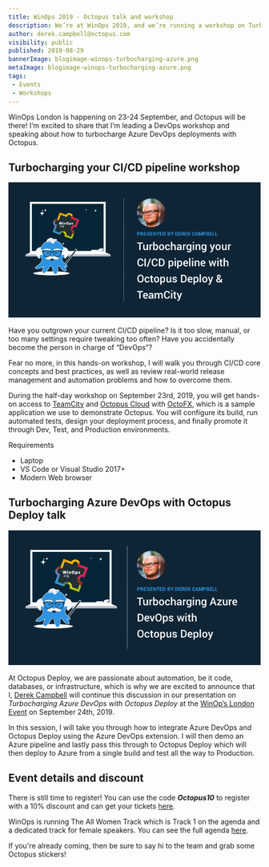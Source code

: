 ```yaml
---
title: WinOps 2019 - Octopus talk and workshop
description: We’re at WinOps 2019, and we’re running a workshop on Turbocharging your CI/CD pipeline and a talk on Turbocharging Azure DevOps with Octopus Deploy. 
author: derek.campbell@octopus.com
visibility: public
published: 2019-08-29
bannerImage: blogimage-winops-turbocharging-azure.png
metaImage: blogimage-winops-turbocharging-azure.png
tags:
 - Events
 - Workshops
---
```


WinOps London is happening on 23-24 September, and Octopus will be there! I’m excited to share that I’m leading a DevOps workshop and speaking about how to turbocharge Azure DevOps deployments with Octopus.

## Turbocharging your CI/CD pipeline workshop

![Derek Campbell running a half-day workshop at WinOps London 2019 details](blogimage-winops-turbocharging-cicd.png)

Have you outgrown your current CI/CD pipeline? Is it too slow, manual, or too many settings require tweaking too often? Have you accidentally become the person in charge of “DevOps”?

Fear no more, in this hands-on workshop, I will walk you through CI/CD core concepts and best practices, as well as review real-world release management and automation problems and how to overcome them.

During the half-day workshop on September 23rd, 2019, you will get hands-on access to [TeamCity](https://www.jetbrains.com/teamcity/) and [Octopus Cloud](https://octopus.com/docs/octopus-cloud) with [OctoFX](https://github.com/OctopusSamples/OctoFX), which is a sample application we use to demonstrate Octopus. You will configure its build, run automated tests, design your deployment process, and finally promote it through Dev, Test, and Production environments.

Requirements

* Laptop
* VS Code or Visual Studio 2017+
* Modern Web browser

## Turbocharging Azure DevOps with Octopus Deploy talk

![Derek Campbell speaking at WinOps London 2019 details](blogimage-winops-turbocharging-azure.png)

At Octopus Deploy, we are passionate about automation, be it code, databases, or infrastructure, which is why we are excited to announce that I, [Derek Campbell](https://twitter.com/octoderek) will continue this discussion in our presentation on *Turbocharging Azure DevOps with Octopus Deploy* at the [WinOp’s London Event](https://www.winops.org/london/) on September 24th, 2019.

In this session, I will take you through how to integrate Azure DevOps and Octopus Deploy using the Azure DevOps extension. I will then demo an Azure pipeline and lastly pass this through to Octopus Deploy which will then deploy to Azure from a single build and test all the way to Production.

## Event details and discount

There is still time to register! You can use the code _**Octopus10**_ to register with a 10% discount and can get your tickets [here](https://www.winops.org/london/#TicketCTA).

WinOps is running The All Women Track which is Track 1 on the agenda and a dedicated track for female speakers. You can see the full agenda [here](https://www.winops.org/london/agenda/).

If you're already coming, then be sure to say hi to the team and grab some Octopus stickers!
